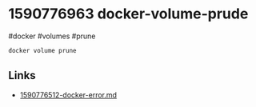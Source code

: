 # 1590776963 docker-volume-prude
#docker #volumes #prune


```bash
docker volume prune
```


## Links
- [1590776512-docker-error.md](1590776512-docker-error.md)
